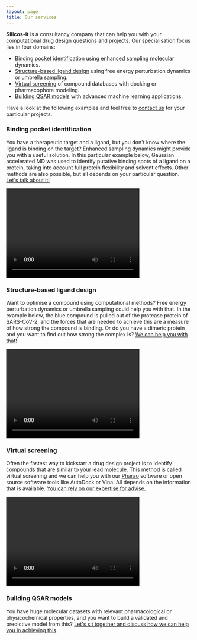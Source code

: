 ```yaml
---
layout: page
title: Our services
---
```


**Silicos-it** is a consultancy company that can help you with your computational drug design questions and
projects. Our specialisation focus lies in four domains:

- [Binding pocket identification](#binding-pocket-identification) using enhanced sampling molecular dynamics.
- [Structure-based ligand design](#structure-based-ligand-design) using free energy perturbation dynamics or umbrella sampling.
- [Virtual screening](#virtual-screening) of compound databases with docking or pharmacophore modeling.
- [Building QSAR models](#building-qsar-models) with advanced machine learning applications.

Have a look at the following examples and feel free to <a class="u-email" href="mailto:{{ site.social.email | join:',' }}">contact us</a> for your particular projects.

### Binding pocket identification

You have a therapeutic target and a ligand, but you don't know where the ligand is binding on the target? Enhanced sampling dynamics might provide you with a useful solution. In this particular example below, Gaussian accelerated MD was used to identify putative binding spots of a ligand on a protein, taking into account full protein flexibility and solvent effects. Other methods are also possible, but all depends on your particular question. <a class="u-email" href="mailto:{{ site.social.email | join:',' }}">Let's talk about it!</a>

<video src="/assets/movies/pocket-360x240.mp4" width=360 height=240 controls="" autoplay loop preload name="pocket">
</video>


### Structure-based ligand design

Want to optimise a compound using computational methods? Free energy perturbation dynamics or umbrella sampling could help you with that. In the example below, the blue compound is pulled out of the protease protein of SARS-CoV-2, and the forces that are needed to achieve this are a measure of how strong the compound is binding. Or do you have a dimeric protein and you want to find out how strong the complex is? <a class="u-email" href="mailto:{{ site.social.email | join:',' }}">We can help you with that!</a>

  <video src="/assets/movies/umbrella-360x240.mp4" width=360 height=240 controls="" autoplay loop preload name="umbrella">
  </video>


### Virtual screening

Often the fastest way to kickstart a drug design project is to identify compounds that are similar to your lead molecule. This method is called virtual screening and we can help you with our <a href="/assets/papers/hdw-pharao-paper.pdf" download target="_blank">Pharao</a> software or open source software tools like AutoDock or Vina. All depends on the information that is available. <a class="u-email" href="mailto:{{ site.social.email | join:',' }}">You can rely on our expertise for advise.</a>

  <video src="/assets/movies/pharao-360x240.mp4" width=360 height=240 controls="" autoplay loop preload name="pharao">
  </video>


### Building QSAR models

You have huge molecular datasets with relevant pharmacological or physicochemical properties, and you want to build a validated and predictive model from this? <a class="u-email" href="mailto:{{ site.social.email | join:',' }}">Let's sit together and discuss how we can help you in achieving this</a>.